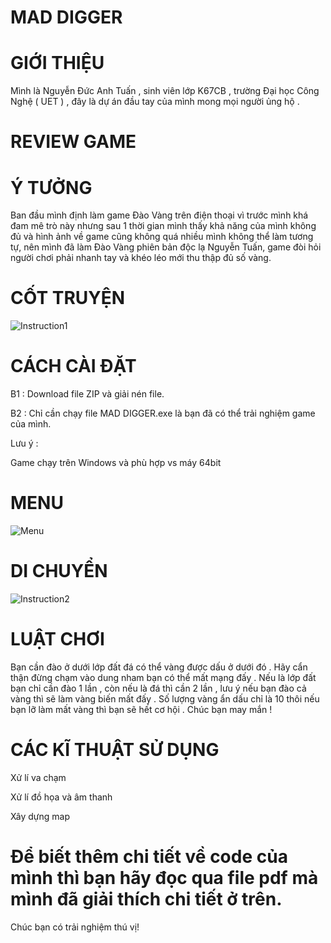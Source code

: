 # MAD DIGGER 
 
# GIỚI THIỆU 
Mình là Nguyễn Đức Anh Tuấn , sinh viên lớp K67CB , trường Đại học Công Nghệ ( UET ) , đây là dự án đầu tay của mình mong mọi người ủng hộ . 

# REVIEW GAME

# Ý TƯỞNG
Ban đầu mình định làm game Đào Vàng trên điện thoại vì trước mình khá đam mê trò này 
nhưng sau 1 thời gian mình thấy khả năng của mình không đủ và hình ảnh về game cũng không quá nhiều mình không thể làm tương tự,
nên mình đã làm Đào Vàng phiên bản độc lạ Nguyễn Tuấn, game đòi hỏi người chơi phải nhanh tay và khéo léo mới thu thập đủ số vàng.

# CỐT TRUYỆN 

![Instruction1](https://github.com/tuan15032/MAD-DIGGER/assets/123071344/6ed4cecc-0f4e-485e-993d-e0ec2246d762)

# CÁCH CÀI ĐẶT  

B1 : Download file ZIP và giải nén file.

B2 : Chỉ cần chạy file MAD DIGGER.exe là bạn đã có thể trải nghiệm game của mình.

Lưu ý : 
 
Game chạy trên Windows và phù hợp vs máy 64bit 

# MENU

![Menu](https://user-images.githubusercontent.com/123071344/236668234-9feb54b3-13a3-4df3-891e-02cbe78bd24c.png)

# DI CHUYỂN 

![Instruction2](https://user-images.githubusercontent.com/123071344/236668369-6104bd7a-876c-4673-a5db-24ddb9552b42.png)

# LUẬT CHƠI 

Bạn cần đào ở dưới lớp đất đá có thể vàng được dấu ở dưới đó . Hãy cẩn thận đừng chạm vào dung nham bạn có thể mất mạng đấy . 
Nếu là lớp đất bạn chỉ cần đào 1 lần , còn nếu là đá thì cần 2 lần , lưu ý nếu bạn đào cả vàng thì sẽ làm vàng biến mất đấy .
Số lượng vàng ẩn dấu chỉ là 10 thôi nếu bạn lỡ làm mất vàng thì bạn sẽ hết cơ hội . Chúc bạn may mắn ! 

# CÁC KĨ THUẬT SỬ DỤNG 

Xử lí va chạm 

Xử lí đồ họa và âm thanh

Xây dựng map 


# Để biết thêm chi tiết về code của mình thì bạn hãy đọc qua file pdf mà mình đã giải thích chi tiết ở trên. 

Chúc bạn có trải nghiệm thú vị! 

 
